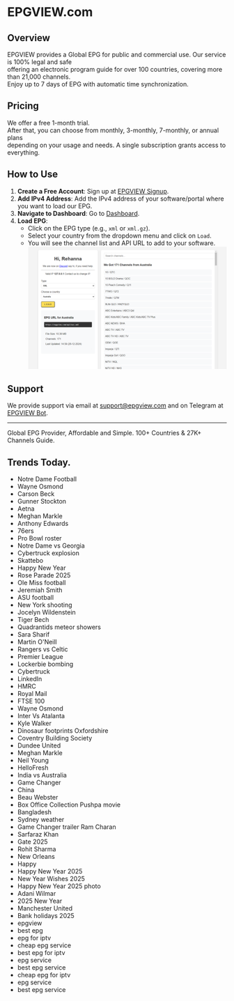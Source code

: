# EPGVIEW.com



## Overview
EPGVIEW provides a Global EPG for public and commercial use. Our service is 100% legal and safe\
offering an electronic program guide for over 100 countries, covering more than 21,000 channels.\
Enjoy up to 7 days of EPG with automatic time synchronization.

## Pricing
We offer a free 1-month trial. \
After that, you can choose from monthly, 3-monthly, 7-monthly, or annual plans \
depending on your usage and needs. A single subscription grants access to everything.

## How to Use
1. **Create a Free Account**: Sign up at [EPGVIEW Signup](https://epgview.com/signup.php).
2. **Add IPv4 Address**: Add the IPv4 address of your software/portal where you want to load our EPG.
3. **Navigate to Dashboard**: Go to [Dashboard](https://epgview.com/dashboard.php).
4. **Load EPG**:
   - Click on the EPG type (e.g., `xml` or `xml.gz`).
   - Select your country from the dropdown menu and click on `Load`.
   - You will see the channel list and API URL to add to your software.
![EPGVIEW](img/dashboard.png)
## Support
We provide support via email at [support@epgview.com](mailto:support@epgview.com) and on Telegram at [EPGVIEW Bot](https://t.me/epgview_bot).

---

Global EPG Provider, Affordable and Simple. 100+ Countries & 27K+ Channels Guide.

## Trends Today.

- Notre Dame Football
- Wayne Osmond
- Carson Beck
- Gunner Stockton
- Aetna
- Meghan Markle
- Anthony Edwards
- 76ers
- Pro Bowl roster
- Notre Dame vs Georgia
- Cybertruck explosion
- Skattebo
- Happy New Year
- Rose Parade 2025
- Ole Miss football
- Jeremiah Smith
- ASU football
- New York shooting
- Jocelyn Wildenstein
- Tiger Bech
- Quadrantids meteor showers
- Sara Sharif
- Martin O'Neill
- Rangers vs Celtic
- Premier League
- Lockerbie bombing
- Cybertruck
- LinkedIn
- HMRC
- Royal Mail
- FTSE 100
- Wayne Osmond
- Inter Vs Atalanta
- Kyle Walker
- Dinosaur footprints Oxfordshire
- Coventry Building Society
- Dundee United
- Meghan Markle
- Neil Young
- HelloFresh
- India vs Australia
- Game Changer
- China
- Beau Webster
- Box Office Collection Pushpa movie
- Bangladesh
- Sydney weather
- Game Changer trailer Ram Charan
- Sarfaraz Khan
- Gate 2025
- Rohit Sharma
- New Orleans
- Happy
- Happy New Year 2025
- New Year Wishes 2025
- Happy New Year 2025 photo
- Adani Wilmar
- 2025 New Year
- Manchester United
- Bank holidays 2025
- epgview
- best epg
- epg for iptv
- cheap epg service
- best epg for iptv
- epg service
- best epg service
- cheap epg for iptv
- epg service
- best epg service
